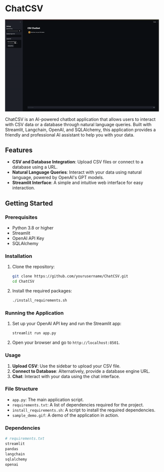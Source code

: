 # ChatCSV

![sample_demo](sample_demo.gif)

ChatCSV is an AI-powered chatbot application that allows users to interact with CSV data or a database through natural language queries. Built with Streamlit, Langchain, OpenAI, and SQLAlchemy, this application provides a friendly and professional AI assistant to help you with your data.

## Features

- **CSV and Database Integration**: Upload CSV files or connect to a database using a URL.
- **Natural Language Queries**: Interact with your data using natural language, powered by OpenAI's GPT models.
- **Streamlit Interface**: A simple and intuitive web interface for easy interaction.

## Getting Started

### Prerequisites

- Python 3.8 or higher
- Streamlit
- OpenAI API Key
- SQLAlchemy

### Installation

1. Clone the repository:

    ```sh
    git clone https://github.com/yourusername/ChatCSV.git
    cd ChatCSV
    ```

2. Install the required packages:

    ```sh
    ./install_requirements.sh
    ```

### Running the Application

1. Set up your OpenAI API key and run the Streamlit app:

    ```sh
    streamlit run app.py
    ```

2. Open your browser and go to `http://localhost:8501`.

### Usage

1. **Upload CSV**: Use the sidebar to upload your CSV file.
2. **Connect to Database**: Alternatively, provide a database engine URL.
3. **Chat**: Interact with your data using the chat interface.

### File Structure

- `app.py`: The main application script.
- `requirements.txt`: A list of dependencies required for the project.
- `install_requirements.sh`: A script to install the required dependencies.
- `sample_demo.gif`: A demo of the application in action.

### Dependencies

```sh
# requirements.txt
streamlit
pandas
langchain
sqlalchemy
openai
